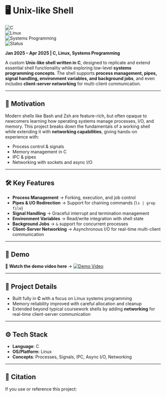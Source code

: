 # 🖥️ Unix-like Shell  

![C](https://img.shields.io/badge/Language-C-blue.svg)  
![Linux](https://img.shields.io/badge/Platform-Linux-black.svg)  
![Systems Programming](https://img.shields.io/badge/Category-Systems%20Programming-green.svg)  
![Status](https://img.shields.io/badge/Status-Completed-success.svg)  

**Jan 2025 – Apr 2025 | C, Linux, Systems Programming**  

A custom **Unix-like shell written in C**, designed to replicate and extend essential shell functionality while exploring low-level **systems programming concepts**. The shell supports **process management, pipes, signal handling, environment variables, and background jobs**, and even includes **client-server networking** for multi-client communication.  

---

## 🌟 Motivation  

Modern shells like Bash and Zsh are feature-rich, but often opaque to newcomers learning how operating systems manage processes, I/O, and memory. This project breaks down the fundamentals of a working shell while extending it with **networking capabilities**, giving hands-on experience with:  

- Process control & signals  
- Memory management in C  
- IPC & pipes  
- Networking with sockets and async I/O  

---

## 🛠️ Key Features  

- **Process Management** → Forking, execution, and job control  
- **Pipes & I/O Redirection** → Support for chaining commands (`ls | grep file`)  
- **Signal Handling** → Graceful interrupt and termination management  
- **Environment Variables** → Read/write integration with shell state  
- **Background Jobs** → `&` support for concurrent processes  
- **Client-Server Networking** → Asynchronous I/O for real-time multi-client communication  

---

## 🚀 Demo  

🎥 **Watch the demo video here** → [![Demo Video](https://img.youtube.com/vi/4UC3ax-Ah3Q/maxresdefault.jpg)](https://youtu.be/4UC3ax-Ah3Q)

---

## 📄 Project Details  

- Built fully in **C** with a focus on Linux systems programming  
- Memory reliability improved with careful allocation and cleanup  
- Extended beyond typical coursework shells by adding **networking** for real-time client-server communication  

---

## ⚙️ Tech Stack  

- **Language**: C  
- **OS/Platform**: Linux  
- **Concepts**: Processes, Signals, IPC, Async I/O, Networking  

---

## 📌 Citation  

If you use or reference this project:  

